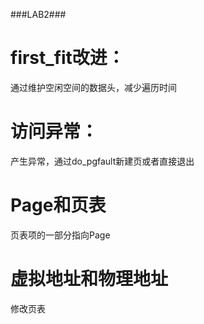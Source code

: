 ###LAB2###

first_fit改进：
=====
通过维护空闲空间的数据头，减少遍历时间

访问异常：
=====
产生异常，通过do_pgfault新建页或者直接退出


Page和页表
===
页表项的一部分指向Page

虚拟地址和物理地址
====
修改页表
